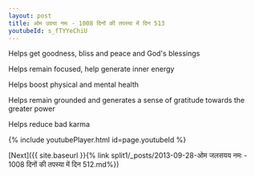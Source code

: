 ```yaml
---
layout: post
title: ओम उग्रया नमः - 1008 दिनों की तपस्या में दिन 513
youtubeId: s_fTYYeChiU
---
```

 
 
Helps get goodness, bliss and peace and God's blessings
 
Helps remain focused, help generate inner energy 
 
Helps boost physical and mental health 
 
Helps remain grounded and generates a sense of gratitude towards the greater power 
 
Helps reduce bad karma
 
 
 
 


{% include youtubePlayer.html id=page.youtubeId %}
 
[Next]({{ site.baseurl }}{% link  split1/_posts/2013-09-28-ओम जलसयय नमः - 1008 दिनों की तपस्या में दिन 512.md%})
 
